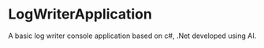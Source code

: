 # LogWriterApplication
A basic log writer console application based on c#, .Net developed using AI.
